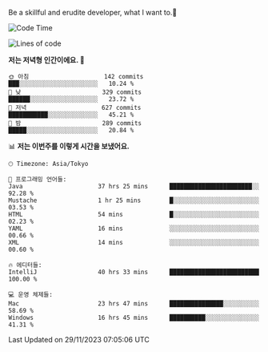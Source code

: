 Be a skillful and erudite developer, what I want to.👶

<!--START_SECTION:waka-->
![Code Time](http://img.shields.io/badge/Code%20Time-254%20hrs%2020%20mins-blue)

![Lines of code](https://img.shields.io/badge/%EC%A0%80%EB%8A%94%20%EC%97%AC%ED%83%9C%EA%B9%8C%EC%A7%80%20-735.7%20thousand%20%EC%A4%84%EC%9D%98%20%EC%BD%94%EB%93%9C%EB%A5%BC%20%EC%9E%91%EC%84%B1%ED%96%88%EC%96%B4%EC%9A%94.-blue)

**저는 저녁형 인간이에요. 🦉** 

```text
🌞 아침                     142 commits         ███░░░░░░░░░░░░░░░░░░░░░░   10.24 % 
🌆 낮　                     329 commits         ██████░░░░░░░░░░░░░░░░░░░   23.72 % 
🌃 저녁                     627 commits         ███████████░░░░░░░░░░░░░░   45.21 % 
🌙 밤　                     289 commits         █████░░░░░░░░░░░░░░░░░░░░   20.84 % 
```


📊 **저는 이번주를 이렇게 시간을 보냈어요.** 

```text
🕑︎ Timezone: Asia/Tokyo

💬 프로그래밍 언어들: 
Java                     37 hrs 25 mins      ███████████████████████░░   92.28 % 
Mustache                 1 hr 25 mins        █░░░░░░░░░░░░░░░░░░░░░░░░   03.53 % 
HTML                     54 mins             █░░░░░░░░░░░░░░░░░░░░░░░░   02.23 % 
YAML                     16 mins             ░░░░░░░░░░░░░░░░░░░░░░░░░   00.66 % 
XML                      14 mins             ░░░░░░░░░░░░░░░░░░░░░░░░░   00.60 % 

🔥 에디터들: 
IntelliJ                 40 hrs 33 mins      █████████████████████████   100.00 % 

💻 운영 체제들: 
Mac                      23 hrs 47 mins      ███████████████░░░░░░░░░░   58.69 % 
Windows                  16 hrs 45 mins      ██████████░░░░░░░░░░░░░░░   41.31 % 
```


 Last Updated on 29/11/2023 07:05:06 UTC
<!--END_SECTION:waka-->

